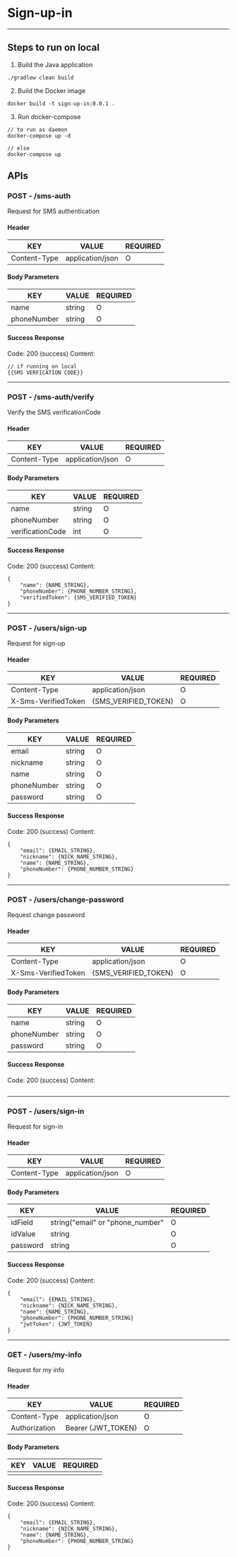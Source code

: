 # Sign-up-in
---
## Steps to run on local
1. Build the Java application 
```
./gradlew clean build
```

2. Build the Docker image
```
docker build -t sign-up-in:0.0.1 .
```

3. Run docker-compose
```
// to run as daemon
docker-compose up -d

// else
docker-compose up
```


## APIs

### POST - /sms-auth
Request for SMS authentication


#### Header
| KEY  | VALUE | REQUIRED |
| ---- | ----- | -------- |
|Content-Type   |application/json       |O        |


#### Body Parameters
| KEY  | VALUE | REQUIRED |
| ---- | ----- | -------- |
|name      |string      |O        |
|phoneNumber      |string      |O          |


#### Success Response
Code: 200 (success)
Content:
~~~
// if running on local
{{SMS VERFICATION CODE}}
~~~

---

### POST - /sms-auth/verify
Verify the SMS verificationCode


#### Header
| KEY  | VALUE | REQUIRED |
| ---- | ----- | -------- |
|Content-Type   |application/json       |O        |


#### Body Parameters
| KEY  | VALUE | REQUIRED |
| ---- | ----- | -------- |
|name      |string      |O        |
|phoneNumber      |string       |O          |
|verificationCode      |int       |O          |


#### Success Response
Code: 200 (success)
Content:
~~~
{
    "name": {NAME_STRING},
    "phoneNumber": {PHONE_NUMBER_STRING},
    "verifiedToken": {SMS_VERIFIED_TOKEN}
}
~~~

---

### POST - /users/sign-up
Request for sign-up


#### Header
| KEY  | VALUE | REQUIRED |
| ---- | ----- | -------- |
|Content-Type   |application/json       |O        |
|X-Sms-VerifiedToken   |{SMS_VERIFIED_TOKEN}       |O        |


#### Body Parameters
| KEY  | VALUE | REQUIRED |
| ---- | ----- | -------- |
|email      |string      |O        |
|nickname      |string       |O          |
|name      |string       |O          |
|phoneNumber      |string       |O          |
|password      |string       |O          |


#### Success Response
Code: 200 (success)
Content:
~~~
{
    "email": {EMAIL_STRING},
    "nickname": {NICK_NAME_STRING},
    "name": {NAME_STRING},
    "phoneNumber": {PHONE_NUMBER_STRING}
}
~~~

---

### POST - /users/change-password
Request change password


#### Header
| KEY  | VALUE | REQUIRED |
| ---- | ----- | -------- |
|Content-Type   |application/json       |O        |
|X-Sms-VerifiedToken   |{SMS_VERIFIED_TOKEN}       |O        |


#### Body Parameters
| KEY  | VALUE | REQUIRED |
| ---- | ----- | -------- |
|name      |string      |O        |
|phoneNumber      |string       |O          |
|password      |string       |O          |


#### Success Response
Code: 200 (success)
Content:
~~~

~~~

---

### POST - /users/sign-in
Request for sign-in


#### Header
| KEY  | VALUE | REQUIRED |
| ---- | ----- | -------- |
|Content-Type   |application/json       |O        |


#### Body Parameters
| KEY  | VALUE | REQUIRED |
| ---- | ----- | -------- |
|idField      |string("email" or "phone_number"      |O        |
|idValue      |string       |O          |
|password      |string       |O          |


#### Success Response
Code: 200 (success)
Content:
~~~
{
    "email": {EMAIL_STRING},
    "nickname": {NICK_NAME_STRING},
    "name": {NAME_STRING},
    "phoneNumber": {PHONE_NUMBER_STRING}
    "jwtToken": {JWT_TOKEN}
}
~~~

---

### GET - /users/my-info
Request for my info


#### Header
| KEY  | VALUE | REQUIRED |
| ---- | ----- | -------- |
|Content-Type   |application/json       |O        |
|Authorization   |Bearer {JWT_TOKEN}       |O        |


#### Body Parameters
| KEY  | VALUE | REQUIRED |
| ---- | ----- | -------- |
|      |       |          |


#### Success Response
Code: 200 (success)
Content:
~~~
{
    "email": {EMAIL_STRING},
    "nickname": {NICK_NAME_STRING},
    "name": {NAME_STRING},
    "phoneNumber": {PHONE_NUMBER_STRING}
}
~~~
